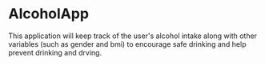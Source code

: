 # AlcoholApp

This application will keep track of the user's alcohol intake along with other variables (such as gender and bmi) to encourage safe drinking and help prevent drinking and drving.
